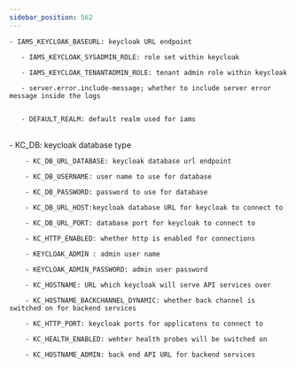 ```yaml
---
sidebar_position: 562
---
```


    - IAMS_KEYCLOAK_BASEURL: keycloak URL endpoint
   
       - IAMS_KEYCLOAK_SYSADMIN_ROLE: role set within keycloak 
       
       - IAMS_KEYCLOAK_TENANTADMIN_ROLE: tenant admin role within keycloak

       - server.error.include-message; whether to include server error message inside the logs 


       - DEFAULT_REALM: default realm used for iams
\
        - KC_DB: keycloak database type

        - KC_DB_URL_DATABASE: keycloak database url endpoint

        - KC_DB_USERNAME: user name to use for database

        - KC_DB_PASSWORD: password to use for database

        - KC_DB_URL_HOST:keycloak database URL for keycloak to connect to

        - KC_DB_URL_PORT: database port for keycloak to connect to
          
        - KC_HTTP_ENABLED: whether http is enabled for connections
          
        - KEYCLOAK_ADMIN : admin user name
          
        - KEYCLOAK_ADMIN_PASSWORD: admin user password
          
        - KC_HOSTNAME: URL which keycloak will serve API services over

        - KC_HOSTNAME_BACKCHANNEL_DYNAMIC: whether back channel is switched on for backend services
          
        - KC_HTTP_PORT: keycloak ports for applicatons to connect to
   
        - KC_HEALTH_ENABLED: wehter health probes will be switched on

        - KC_HOSTNAME_ADMIN: back end API URL for backend services 
